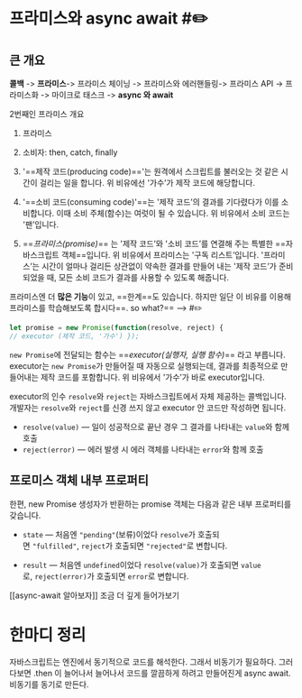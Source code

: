 # 프라미스와 async await #✏️ 

## 큰 개요
**콜백** -> **프라미스**-> 프라미스 체이닝 -> 프라미스와 에러핸들링-> 프라미스 API -> 프라미스화 -> 마이크로 태스크 -> **async 와 await**

2번째인 프라미스 개요
1. 프라미스
2. 소비자: then, catch, finally


1.  '==제작 코드(producing code)=='는 원격에서 스크립트를 불러오는 것 같은 시간이 걸리는 일을 합니다. 위 비유에선 '가수’가 제작 코드에 해당합니다.
2.  '==소비 코드(consuming code)'==는 '제작 코드’의 결과를 기다렸다가 이를 소비합니다. 이때 소비 주체(함수)는 여럿이 될 수 있습니다. 위 비유에서 소비 코드는 '팬’입니다.
3.  ==_프라미스(promise)_== 는 '제작 코드’와 '소비 코드’를 연결해 주는 특별한 ==자바스크립트 객체==입니다. 위 비유에서 프라미스는 '구독 리스트’입니다. '프라미스’는 시간이 얼마나 걸리든 상관없이 약속한 결과를 만들어 내는 '제작 코드’가 준비되었을 때, 모든 소비 코드가 결과를 사용할 수 있도록 해줍니다.

프라미스엔 더 **많은 기능**이 있고, ==한계==도 있습니다. 하지만 일단 이 비유를 이용해 프라미스를 학습해보도록 합시다==. so what?== --> #✏️ 


```js
let promise = new Promise(function(resolve, reject) { 
// executor (제작 코드, '가수') });
```

`new Promise`에 전달되는 함수는 ==_executor(실행자, 실행 함수)_== 라고 부릅니다. executor는 `new Promise`가 만들어질 때 자동으로 실행되는데, 결과를 최종적으로 만들어내는 제작 코드를 포함합니다. 위 비유에서 '가수’가 바로 executor입니다.

executor의 인수 `resolve`와 `reject`는 자바스크립트에서 자체 제공하는 콜백입니다. 개발자는 `resolve`와 `reject`를 신경 쓰지 않고 executor 안 코드만 작성하면 됩니다.

-   `resolve(value)` — 일이 성공적으로 끝난 경우 그 결과를 나타내는 `value`와 함께 호출
-   `reject(error)` — 에러 발생 시 에러 객체를 나타내는 `error`와 함께 호출

## 프로미스 객체 내부 프로퍼티
한편, new Promise 생성자가 반환하는 promise 객체는 다음과 같은 내부 프로퍼티를 갖습니다.

-   `state` — 처음엔 `"pending"`(보류)이었다 `resolve`가 호출되면 `"fulfilled"`, `reject`가 호출되면 `"rejected"`로 변합니다.

-   `result` — 처음엔 `undefined`이었다 `resolve(value)`가 호출되면 `value`로, `reject(error)`가 호출되면 `error`로 변합니다.


[[async-await 알아보자]] 조금 더 깊게 들어가보기 


# 한마디 정리

자바스크립트는 엔진에서 동기적으로 코드를 해석한다. 그래서 비동기가 필요하다. 그러다보면 .then 이 늘어나서 늘어나서 
코드를 깔끔하게 하려고 만들어진게 async await. 비동기를 동기로 만든다.
